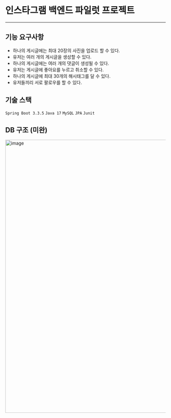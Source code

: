 # 인스타그램 백엔드 파일럿 프로젝트

---

## 기능 요구사항
- 하나의 게시글에는 최대 20장의 사진을 업로드 할 수 있다.
- 유저는 여러 개의 게시글을 생성할 수 있다.
- 하나의 게시글에는 여러 개의 댓글이 생성될 수 있다.
- 유저는 게시글에 좋아요를 누르고 취소할 수 있다.
- 하나의 게시글에 최대 30개의 해시태그를 달 수 있다.
- 유저들끼리 서로 팔로우를 할 수 있다.

## 기술 스택
`Spring Boot 3.3.5`
`Java 17`
`MySQL`
`JPA`
`Junit`

## DB 구조 (미완)
<img width="855" alt="image" src="https://github.com/user-attachments/assets/6c4eb2b7-d006-4148-9d81-af68a82ba122">
